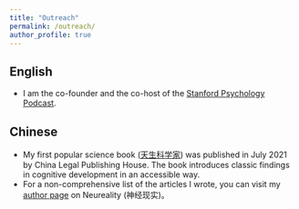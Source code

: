 ```yaml
---
title: "Outreach"
permalink: /outreach/
author_profile: true
---
```


English 
--------
- I am the co-founder and the co-host of the [Stanford Psychology Podcast](https://www.buzzsprout.com/1801436).

Chinese 
--------
- My first popular science book ([天生科学家](http://product.dangdang.com/29273084.html)) was published in July 2021 by China Legal Publishing House. The book introduces classic findings in cognitive development in an accessible way. 
- For a non-comprehensive list of the articles I wrote, you can visit my [author page](https://neu-reality.com/author/anjie/) on Neureality (神经现实)。